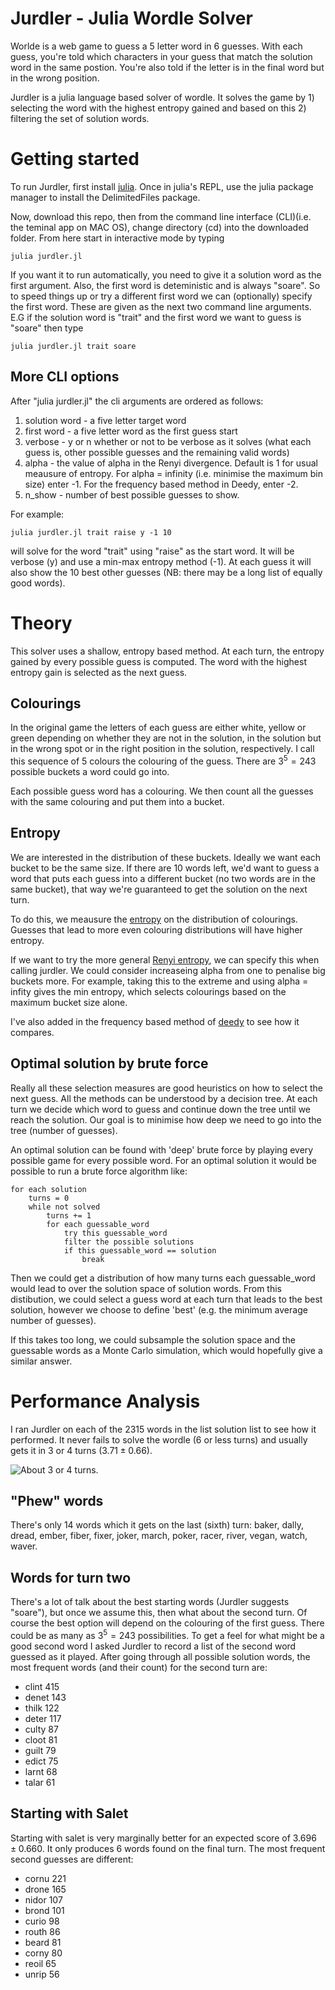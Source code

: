 Jurdler - Julia Wordle Solver
=================

Worlde is a web game to guess a 5 letter word in 6 guesses. With each guess, you're told which characters in your guess that match the solution word in the same postion. You're also told if the letter is in the final word but in the wrong position.

Jurdler is a julia language based solver of wordle. It solves the game by 1) selecting the word with the highest entropy gained and based on this 2) filtering the set of solution words.

# Getting started
To run Jurdler, first install [julia](https://julialang.org/downloads/). Once in julia's REPL, use the julia package manager to install the DelimitedFiles package.

Now, download this repo, then from the command line interface (CLI)(i.e. the teminal app on MAC OS), change directory (cd) into the downloaded folder. From here start in interactive mode by typing
```
julia jurdler.jl
```
If you want it to run automatically, you need to give it a solution word as the first argument. Also, the first word is deteministic and is always "soare". So to speed things up or try a different first word we can (optionally) specify the first word. These are given as the next two command line arguments. E.G if the solution word is "trait" and the first word we want to guess is "soare" then type
```
julia jurdler.jl trait soare
```

## More CLI options
After "julia jurdler.jl" the cli arguments are ordered as follows:

1) solution word - a five letter target word
2) first word - a five letter word as the first guess start
3) verbose - y or n whether or not to be verbose as it solves (what each guess is, other possible guesses and the remaining valid words)
4) alpha - the value of alpha in the Renyi divergence. Default is 1 for usual meausure of entropy. For alpha = infinity (i.e. minimise the maximum bin size) enter -1. For the frequency based method in Deedy, enter -2.
5) n_show - number of best possible guesses to show.

For example:
```
julia jurdler.jl trait raise y -1 10
```
will solve for the word "trait" using "raise" as the start word. It will be verbose (y) and use a min-max entropy method (-1). At each guess it will also show the 10 best other guesses (NB: there may be a long list of equally good words).

# Theory
This solver uses a shallow, entropy based method. At each turn, the entropy gained by every possible guess is computed. The word with the highest entropy gain is selected as the next guess.

## Colourings
In the original game the letters of each guess are either white, yellow or green depending on whether they are not in the solution, in the solution but in the wrong spot or in the right position in the solution, respectively. I call this sequence of 5 colours the colouring of the guess. There are $3^5 = 243$ possible buckets a word could go into.

Each possible guess word has a colouring. We then count all the guesses with the same colouring and put them into a bucket.

## Entropy
We are interested in the distribution of these buckets. Ideally we want each bucket to be the same size. If there are 10 words left, we'd want to guess a word that puts each guess into a different bucket (no two words are in the same bucket), that way we're guaranteed to get the solution on the next turn.

To do this, we meausure the [entropy](https://en.wikipedia.org/wiki/Entropy_(information_theory)) on the distribution of colourings. Guesses that lead to more even colouring distributions will have higher entropy.

If we want to try the more general [Renyi entropy](https://en.wikipedia.org/wiki/R%C3%A9nyi_entropy), we can specify this when calling jurdler. We could consider increaseing alpha from one to penalise big buckets more. For example, taking this to the extreme and using alpha = infity gives the min entropy, which selects colourings based on the maximum bucket size alone.

I've also added in the frequency based method of [deedy](https://github.com/deedy/wordle-solver) to see how it compares.

## Optimal solution by brute force
Really all these selection measures are good heuristics on how to select the next guess. All the methods can be understood by a decision tree. At each turn we decide which word to guess and continue down the tree until we reach the solution. Our goal is to minimise how deep we need to go into the tree (number of guesses).

An optimal solution can be found with 'deep' brute force by playing every possible game for every possible word. For an optimal solution it would be possible to run a brute force algorithm like:
```
for each solution
    turns = 0
    while not solved
        turns += 1
        for each guessable_word
            try this guessable_word
            filter the possible solutions
            if this guessable_word == solution
                break
```
Then we could get a distribution of how many turns each guessable_word would lead to over the solution space of solution words. From this distibution, we could select a guess word at each turn that leads to the best solution, however we choose to define 'best' (e.g. the minimum average number of guesses).

If this takes too long, we could subsample the solution space and the guessable words as a Monte Carlo simulation, which would hopefully give a similar answer.

# Performance Analysis
I ran Jurdler on each of the 2315 words in the list solution list to see how it performed. It never fails to solve the wordle (6 or less turns) and usually gets it in 3 or 4 turns ($3.71 \pm 0.66$).

![About 3 or 4 turns.](performace/histogram.png "Frequency of number of turns required.")


## "Phew" words
There's only 14 words which it gets on the last (sixth) turn: baker, dally, dread, ember, fiber, fixer, joker, march, poker, racer, river, vegan, watch, waver.

## Words for turn two
There's a lot of talk about the best starting words (Jurdler suggests "soare"), but once we assume this, then what about the second turn. Of course the best option will depend on the colouring of the first guess. There could be as many as $3^5=243$ possibilities. To get a feel for what might be a good second word I asked Jurdler to record a list of the second word guessed as it played. After going through all possible solution words, the most frequent words (and their count) for the second turn are:
- clint	415
- denet	143
- thilk	122
- deter	117
- culty	87
- cloot	81
- guilt	79
- edict	75
- larnt	68
- talar	61

## Starting with Salet
Starting with salet is very marginally better for an expected score of $3.696 \pm 0.660$. It only produces 6 words found on the final turn. The most frequent second guesses are different:
- cornu	221
- drone	165
- nidor	107
- brond	101
- curio	98
- routh	86
- beard	81
- corny	80
- reoil	65
- unrip	56
